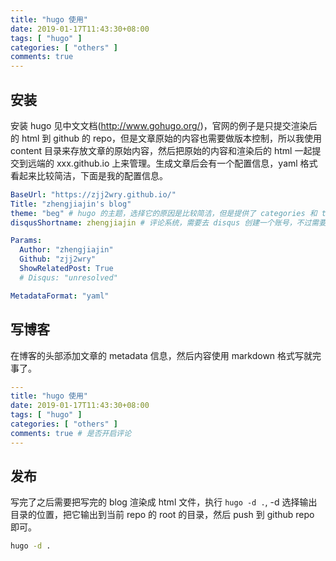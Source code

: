 ```yaml
---
title: "hugo 使用"
date: 2019-01-17T11:43:30+08:00
tags: [ "hugo" ]
categories: [ "others" ]
comments: true
---
```


## 安装
安装 hugo 见中文文档(http://www.gohugo.org/)，官网的例子是只提交渲染后的 html 到 github 的 repo，但是文章原始的内容也需要做版本控制，所以我使用 content 目录来存放文章的原始内容，然后把原始的内容和渲染后的 html 一起提交到远端的 xxx.github.io 上来管理。生成文章后会有一个配置信息，yaml 格式看起来比较简洁，下面是我的配置信息。
```yaml
BaseUrl: "https://zjj2wry.github.io/"
Title: "zhengjiajin's blog"
theme: "beg" # hugo 的主题，选择它的原因是比较简洁，但是提供了 categories 和 tags 的功能
disqusShortname: zhengjiajin # 评论系统，需要去 disqus 创建一个账号，不过需要翻墙

Params:
  Author: "zhengjiajin"
  Github: "zjj2wry"
  ShowRelatedPost: True
  # Disqus: "unresolved"

MetadataFormat: "yaml"
```

## 写博客
在博客的头部添加文章的 metadata 信息，然后内容使用 markdown 格式写就完事了。

```yaml
---
title: "hugo 使用"
date: 2019-01-17T11:43:30+08:00
tags: [ "hugo" ]
categories: [ "others" ]
comments: true # 是否开启评论
---
```

## 发布
写完了之后需要把写完的 blog 渲染成 html 文件，执行 ```hugo -d .```, -d 选择输出目录的位置，把它输出到当前 repo 的 root 的目录，然后 push
到 github repo 即可。

```bash
hugo -d .
```
